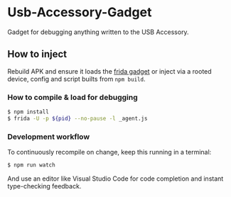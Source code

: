 # Usb-Accessory-Gadget

Gadget for debugging anything written to the USB Accessory.

## How to inject

Rebuild APK and ensure it loads the [frida gadget](https://frida.re/docs/gadget/#:~:text=Frida's%20Gadget%20is%20a%20shared,using%20a%20tool%20like%20insert_dylib) or inject via a rooted device, config and script builts from `npm build`.

### How to compile & load for debugging

```sh
$ npm install
$ frida -U -p ${pid} --no-pause -l _agent.js
```

### Development workflow

To continuously recompile on change, keep this running in a terminal:

```sh
$ npm run watch
```

And use an editor like Visual Studio Code for code completion and instant
type-checking feedback.
